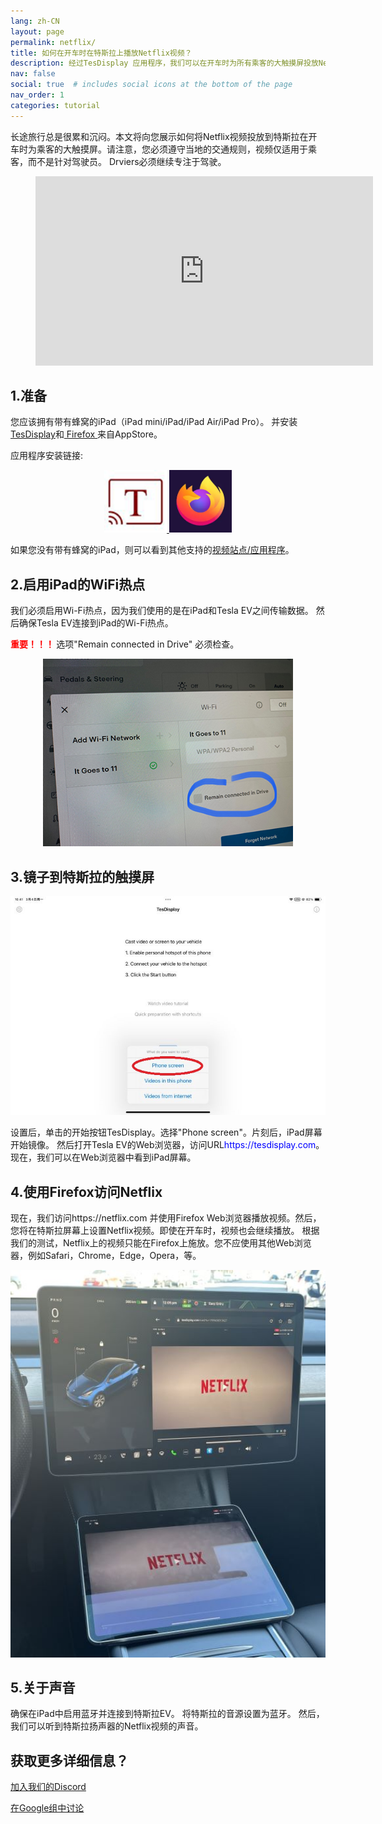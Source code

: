 ```yaml
---
lang: zh-CN
layout: page
permalink: netflix/
title: 如何在开车时在特斯拉上播放Netflix视频？
description: 经过TesDisplay 应用程序，我们可以在开车时为所有乘客的大触摸屏投放Netflix视频。
nav: false
social: true  # includes social icons at the bottom of the page
nav_order: 1
categories: tutorial
---
```


长途旅行总是很累和沉闷。本文将向您展示如何将Netflix视频投放到特斯拉在开车时为乘客的大触摸屏。请注意，您必须遵守当地的交通规则，视频仅适用于乘客，而不是针对驾驶员。 Drviers必须继续专注于驾驶。

<!-- blank line -->
<figure class="video-container">
  <iframe width="540" height="303" src="https://www.youtube.com/embed/O31JLO208nQ" frameborder="0" allowfullscreen="true"> </iframe>
</figure>
<!-- blank line -->

## 1.准备
您应该拥有带有蜂窝的iPad（iPad mini/iPad/iPad Air/iPad Pro）。
并安装<a href ="https://apps.apple.com/app/tesdisplay-screen-mirror/id6469987744">TesDisplay</a>和<a href ="https://apps.apple.com/app/firefox-private-safe-browser/id989804926"> Firefox </a>来自AppStore。

应用程序安装链接:
<p style="text-align: center;">
<a id ="TesDisplay" href ="https://apps.apple.com/app/tesdisplay-screen-mirror/id6469987744">
<img src="/assets/img/logo.png" height="100px">
</a>
<a id ="FireFox" href ="https://apps.apple.com/app/firefox-private-safe-browser/id989804926">
<img src="/assets/img/firefox.webp" height="100px">
</a>
</p>
如果您没有带有蜂窝的iPad，则可以看到其他支持的<a href ="/sites">视频站点/应用程序</a>。

## 2.启用iPad的Wi​​Fi热点
<p>我们必须启用Wi-Fi热点，因为我们使用的是在iPad和Tesla EV之间传输数据。
然后确保Tesla EV连接到iPad的Wi​​-Fi热点。</p>
<p><span style="color: red"> <b>重要！！！ </b></span> 选项"Remain connected in Drive" 必须检查。</p>
<p style="text-align: center;">
<img src="/assets/img/wifi-connected.jpg" height="300px">
</p>

## 3.镜子到特斯拉的触摸屏
<p style="text-align: center;">
<img src="/assets/img/ipad-screen.jpg" alt="The start choice of TesDisplay app for using Netflix" width="540px">
</p>
设置后，单击的开始按钮TesDisplay。选择"Phone screen"。片刻后，iPad屏幕开始镜像。
然后打开Tesla EV的Web浏览器，访问URL<span style="color:blue">https://tesdisplay.com</span>。现在，我们可以在Web浏览器中看到iPad屏幕。

## 4.使用Firefox访问Netflix
现在，我们访问https://netflix.com 并使用Firefox Web浏览器播放视频。然后，您将在特斯拉屏幕上设置Netflix视频。即使在开车时，视频也会继续播放。
根据我们的测试，Netflix上的视频只能在Firefox上施放。您不应使用其他Web浏览器，例如Safari，Chrome，Edge，Opera，等。
<p style="text-align: center;">
<img src="/assets/img/netflix.jpg" alt="mirror Netflix video to Tesla using TesDisplay" width="590px">
</p>

## 5.关于声音
确保在iPad中启用蓝牙并连接到特斯拉EV。
将特斯拉的音源设置为蓝牙。
然后，我们可以听到特斯拉扬声器的Netflix视频的声音。

## 获取更多详细信息？
<p> <a href ="https://discord.gg/Tvbs9uWcN9" 目标="_blank">加入我们的Discord</a> </p>
<p> <a href ="https://groups.google.com/g/tesla-display" 目标="_blank">在Google组中讨论</a> </p>

